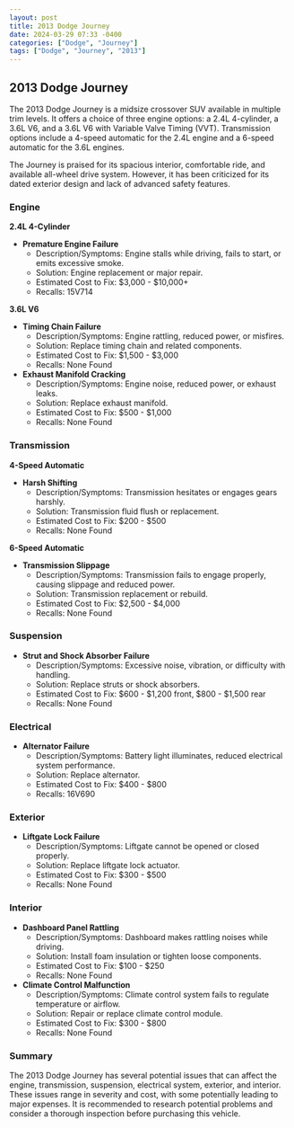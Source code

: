 ```yaml
---
layout: post
title: 2013 Dodge Journey
date: 2024-03-29 07:33 -0400
categories: ["Dodge", "Journey"]
tags: ["Dodge", "Journey", "2013"]
---
```

## 2013 Dodge Journey

The 2013 Dodge Journey is a midsize crossover SUV available in multiple trim levels. It offers a choice of three engine options: a 2.4L 4-cylinder, a 3.6L V6, and a 3.6L V6 with Variable Valve Timing (VVT). Transmission options include a 4-speed automatic for the 2.4L engine and a 6-speed automatic for the 3.6L engines.

The Journey is praised for its spacious interior, comfortable ride, and available all-wheel drive system. However, it has been criticized for its dated exterior design and lack of advanced safety features.

### **Engine**

**2.4L 4-Cylinder**

* **Premature Engine Failure**
    * Description/Symptoms: Engine stalls while driving, fails to start, or emits excessive smoke.
    * Solution: Engine replacement or major repair.
    * Estimated Cost to Fix: $3,000 - $10,000+
    * Recalls: 15V714

**3.6L V6**

* **Timing Chain Failure**
    * Description/Symptoms: Engine rattling, reduced power, or misfires.
    * Solution: Replace timing chain and related components.
    * Estimated Cost to Fix: $1,500 - $3,000
    * Recalls: None Found
* **Exhaust Manifold Cracking**
    * Description/Symptoms: Engine noise, reduced power, or exhaust leaks.
    * Solution: Replace exhaust manifold.
    * Estimated Cost to Fix: $500 - $1,000
    * Recalls: None Found

### **Transmission**

**4-Speed Automatic**

* **Harsh Shifting**
    * Description/Symptoms: Transmission hesitates or engages gears harshly.
    * Solution: Transmission fluid flush or replacement.
    * Estimated Cost to Fix: $200 - $500
    * Recalls: None Found

**6-Speed Automatic**

* **Transmission Slippage**
    * Description/Symptoms: Transmission fails to engage properly, causing slippage and reduced power.
    * Solution: Transmission replacement or rebuild.
    * Estimated Cost to Fix: $2,500 - $4,000
    * Recalls: None Found

### **Suspension**

* **Strut and Shock Absorber Failure**
    * Description/Symptoms: Excessive noise, vibration, or difficulty with handling.
    * Solution: Replace struts or shock absorbers.
    * Estimated Cost to Fix: $600 - $1,200 front, $800 - $1,500 rear
    * Recalls: None Found

### **Electrical**

* **Alternator Failure**
    * Description/Symptoms: Battery light illuminates, reduced electrical system performance.
    * Solution: Replace alternator.
    * Estimated Cost to Fix: $400 - $800
    * Recalls: 16V690

### **Exterior**

* **Liftgate Lock Failure**
    * Description/Symptoms: Liftgate cannot be opened or closed properly.
    * Solution: Replace liftgate lock actuator.
    * Estimated Cost to Fix: $300 - $500
    * Recalls: None Found

### **Interior**

* **Dashboard Panel Rattling**
    * Description/Symptoms: Dashboard makes rattling noises while driving.
    * Solution: Install foam insulation or tighten loose components.
    * Estimated Cost to Fix: $100 - $250
    * Recalls: None Found
* **Climate Control Malfunction**
    * Description/Symptoms: Climate control system fails to regulate temperature or airflow.
    * Solution: Repair or replace climate control module.
    * Estimated Cost to Fix: $300 - $800
    * Recalls: None Found

### **Summary**

The 2013 Dodge Journey has several potential issues that can affect the engine, transmission, suspension, electrical system, exterior, and interior. These issues range in severity and cost, with some potentially leading to major expenses. It is recommended to research potential problems and consider a thorough inspection before purchasing this vehicle.

